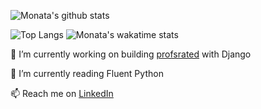 ![Monata's github stats](https://github-stats.monata.vercel.app/api?username=monata&count_private=true&theme=synthwave&show_icons=true&hide=stars)

![Top Langs](https://github-stats.monata.vercel.app/api/top-langs/?username=monata&layout=compact&theme=synthwave&exclude_repo=coronavirus-tracker-cli,github-readme-stats)
![Monata's wakatime stats](https://github-stats.monata.vercel.app/api/wakatime?username=Monata&theme=synthwave&layout=compact)

🔭 I’m currently working on building [profsrated](https://www.profsrated.com) with Django

🌱 I’m currently reading Fluent Python

📫 Reach me on [LinkedIn](https://www.linkedin.com/in/monata)
